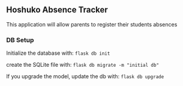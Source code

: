 ## Hoshuko Absence Tracker

This application will allow parents to register their students absences

### DB Setup

Initialize the database with:
`flask db init`

create the SQLite file with:
`flask db migrate -m "initial db"`

If you upgrade the model, update the db with:
`flask db upgrade`

